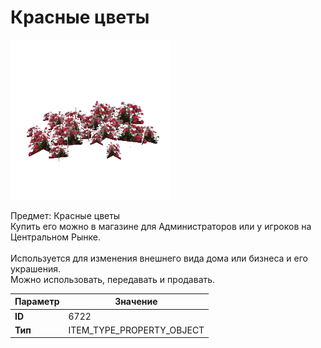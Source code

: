 # Красные цветы

![Item Image](../img/6722.webp?raw=true)

Предмет: Красные цветы<br>Купить его можно в магазине для Администраторов или у игроков на Центральном Рынке.<br><br>Используется для изменения внешнего вида дома или бизнеса и его украшения.<br>Можно использовать, передавать и продавать.


| Параметр | Значение |
|----------|----------|
| **ID** | 6722 |
| **Тип** | ITEM_TYPE_PROPERTY_OBJECT |

